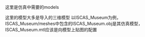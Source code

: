 这里是仿真中需要的models

这里的模型大多是导入的三维模型
以ISCAS_Museum为例，ISCAS_Museum/meshes中包含的ISCAS_Museum.obj是其仿真模型，ISCAS_Museum.mtl应该是向模型上贴图的配置